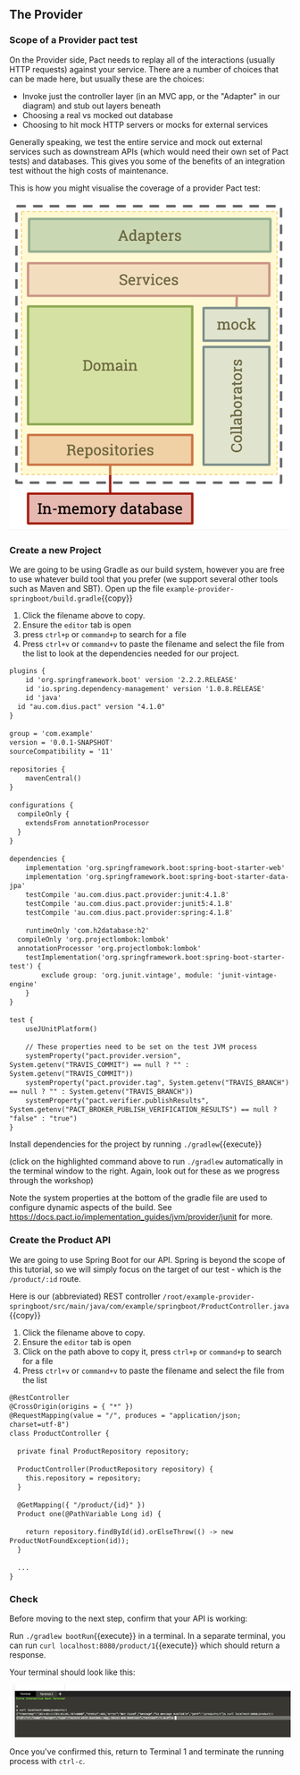 ## The Provider

### Scope of a Provider pact test

On the Provider side, Pact needs to replay all of the interactions \(usually HTTP requests\) against your service. There are a number of choices that can be made here, but usually these are the choices:

- Invoke just the controller layer \(in an MVC app, or the "Adapter" in our diagram\) and stub out layers beneath
- Choosing a real vs mocked out database
- Choosing to hit mock HTTP servers or mocks for external services

Generally speaking, we test the entire service and mock out external services such as downstream APIs \(which would need their own set of Pact tests\) and databases. This gives you some of the benefits of an integration test without the high costs of maintenance.

This is how you might visualise the coverage of a provider Pact test:

![Provider side Pact test scope](./assets/provider-test-coverage.png)

### Create a new Project

We are going to be using Gradle as our build system, however you are free to use whatever build tool that you prefer (we support several other tools such as Maven and SBT). Open up the file `example-provider-springboot/build.gradle`{{copy}}

1. Click the filename above to copy.
2. Ensure the `editor` tab is open
3. press `ctrl+p` or `command+p` to search for a file
4. Press `ctrl+v` or `command+v` to paste the filename and select the file from the list to look at the dependencies needed for our project.

```
plugins {
	id 'org.springframework.boot' version '2.2.2.RELEASE'
	id 'io.spring.dependency-management' version '1.0.8.RELEASE'
	id 'java'
  id "au.com.dius.pact" version "4.1.0"
}

group = 'com.example'
version = '0.0.1-SNAPSHOT'
sourceCompatibility = '11'

repositories {
	mavenCentral()
}

configurations {
  compileOnly {
    extendsFrom annotationProcessor
  }
}

dependencies {
	implementation 'org.springframework.boot:spring-boot-starter-web'
	implementation 'org.springframework.boot:spring-boot-starter-data-jpa'
	testCompile 'au.com.dius.pact.provider:junit:4.1.8'
	testCompile 'au.com.dius.pact.provider:junit5:4.1.8'
	testCompile 'au.com.dius.pact.provider:spring:4.1.8'

	runtimeOnly 'com.h2database:h2'
  compileOnly 'org.projectlombok:lombok'
  annotationProcessor 'org.projectlombok:lombok'
	testImplementation('org.springframework.boot:spring-boot-starter-test') {
		exclude group: 'org.junit.vintage', module: 'junit-vintage-engine'
	}
}

test {
	useJUnitPlatform()

	// These properties need to be set on the test JVM process
	systemProperty("pact.provider.version", System.getenv("TRAVIS_COMMIT") == null ? "" : System.getenv("TRAVIS_COMMIT"))
	systemProperty("pact.provider.tag", System.getenv("TRAVIS_BRANCH") == null ? "" : System.getenv("TRAVIS_BRANCH"))
	systemProperty("pact.verifier.publishResults", System.getenv("PACT_BROKER_PUBLISH_VERIFICATION_RESULTS") == null ? "false" : "true")
}
```

Install dependencies for the project by running `./gradlew`{{execute}}

(click on the highlighted command above to run `./gradlew` automatically in the terminal window to the right. Again, look out for these as we progress through the workshop)

Note the system properties at the bottom of the gradle file are used to configure dynamic aspects of the build. See https://docs.pact.io/implementation_guides/jvm/provider/junit for more.

### Create the Product API

We are going to use Spring Boot for our API. Spring is beyond the scope of this tutorial, so we will simply focus on the target of our test - which is the `/product/:id` route.

Here is our (abbreviated) REST controller `/root/example-provider-springboot/src/main/java/com/example/springboot/ProductController.java`{{copy}}

1. Click the filename above to copy.
2. Ensure the `editor` tab is open
3. Click on the path above to copy it, press `ctrl+p` or `command+p` to search for a file
4. Press `ctrl+v` or `command+v` to paste the filename and select the file from the list

```
@RestController
@CrossOrigin(origins = { "*" })
@RequestMapping(value = "/", produces = "application/json; charset=utf-8")
class ProductController {

  private final ProductRepository repository;

  ProductController(ProductRepository repository) {
    this.repository = repository;
  }

  @GetMapping({ "/product/{id}" })
  Product one(@PathVariable Long id) {

    return repository.findById(id).orElseThrow(() -> new ProductNotFoundException(id));
  }

  ...
}
```

### Check

Before moving to the next step, confirm that your API is working:

Run `./gradlew bootRun`{{execute}} in a terminal. In a separate terminal, you can run `curl localhost:8080/product/1`{{execute}} which should return a response.

Your terminal should look like this:

![Provider API running](./assets/provider-bootrun-terminal.png)

Once you've confirmed this, return to Terminal 1 and terminate the running process with `ctrl-c`.
